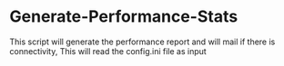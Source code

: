 # Generate-Performance-Stats
This script will generate the performance report and will mail if there is connectivity,
This will read the config.ini file as input
